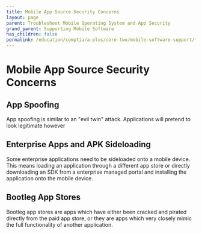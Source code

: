 ```yaml
---
title: Mobile App Source Security Concerns
layout: page
parent: Troubleshoot Mobile Operating System and App Security
grand_parent: Supporting Mobile Software
has_children: false
permalink: /education/comptia/a-plus/core-two/mobile-software-support/troubleshooting/security/
---
```


# Mobile App Source Security Concerns

## App Spoofing

App spoofing is similar to an "evil twin" attack. Applications will pretend to look legitimate however 

## Enterprise Apps and APK Sideloading

Some enterprise applications need to be sideloaded onto a mobile device. This means loading an application through a different app store or directly downloading an SDK from a enterprise managed portal and installing the application onto the mobile device.

## Bootleg App Stores

Bootleg app stores are apps which have either been cracked and pirated directly from the paid app store, or they are apps which very closely mimic the full functionality of another application.